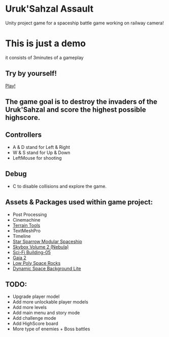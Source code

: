 # Uruk'Sahzal Assault
Unity project game for a spaceship battle game working on railway camera!

# This is just a demo
it consists of 3minutes of a gameplay

## Try by yourself!
[Play!](https://sharemygame.com/@Cymoh/uruk-sahzal-assault)

## The game goal is to destroy the invaders of the Uruk'Sahzal and score the highest possible highscore.

## Controllers
- A & D stand for Left & Right
- W & S stand for Up & Down
- LeftMouse for shooting

## Debug
- C to disable collisions and explore the game.

## Assets & Packages used within game project:
- Post Processing
- Cinemachine
- [Terrain Tools](https://assetstore.unity.com/packages/tools/terrain/terrain-tools-64852)
- TextMeshPro
- Timeline
- [Star Sparrow Modular Spaceship](https://assetstore.unity.com/packages/3d/vehicles/space/star-sparrow-modular-spaceship-73167)
- [Skybox Volume 2 (Nebula)](https://assetstore.unity.com/packages/2d/textures-materials/sky/skybox-volume-2-nebula-3392)
- [Sci-Fi Building-05](https://assetstore.unity.com/packages/3d/environments/sci-fi/sci-fi-building-05-185404)
- [Gaia 2](https://assetstore.unity.com/packages/tools/terrain/gaia-2-terrain-scene-generator-42618)
- [Low Poly Space Rocks](https://assetstore.unity.com/packages/3d/environments/sci-fi/low-poly-space-rocks-58385)
- [Dynamic Space Background Lite](https://assetstore.unity.com/packages/2d/textures-materials/dynamic-space-background-lite-104606)

## TODO:
- Upgrade player model
- Add more unlockable player models
- Add more levels
- Add main menu and story mode
- Add challenge mode
- Add HighScore board
- More type of enemies + Boss battles
